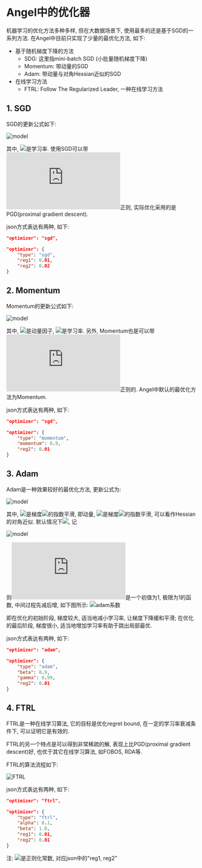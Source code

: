 # Angel中的优化器

机器学习的优化方法多种多样, 但在大数据场景下, 使用最多的还是基于SGD的一系列方法. 在Angel中目前只实现了少量的最优化方法, 如下:
- 基于随机梯度下降的方法
    - SDG: 这里指mini-batch SGD (小批量随机梯度下降)
    - Momentum: 带动量的SGD
    - Adam: 带动量与对角Hessian近似的SGD
- 在线学习方法
    - FTRL: Follow The Regularized Leader, 一种在线学习方法

## 1. SGD
SGD的更新公式如下:

![model](http://latex.codecogs.com/png.latex?\dpi{150}\bold{x}_{t+1}=\bold{x}_t-\eta\Delta\bold{x}_t)

其中, ![](http://latex.codecogs.com/png.latex?\eta)是学习率. 使用SGD可以带![](http://latex.codecogs.com/png.latex?L_1,L_2)正则, 实际优化采用的是PGD(proximal gradient descent). 

json方式表达有两种, 如下:
```json
"optimizer": "sgd",

"optimizer": {
    "type": "sgd",
    "reg1": 0.01,
    "reg2": 0.02
}
```

## 2. Momentum
Momentum的更新公式如下:

![model](http://latex.codecogs.com/png.latex?\dpi{150}\bold{v}_t=\gamma\bold{v}_{t-1}+\eta\Delta\bold{x}_t,\bold{x}_{t+1}=\bold{x}_t-\bold{v}_t)

其中, ![](http://latex.codecogs.com/png.latex?\gamma)是动量因子, ![](http://latex.codecogs.com/png.latex?\eta)是学习率. 另外, Momentum也是可以带![](http://latex.codecogs.com/png.latex?L_2)正则的. Angel中默认的最优化方法为Momentum.

json方式表达有两种, 如下:
```json
"optimizer": "sgd",

"optimizer": {
    "type": "momentum",
    "momentum": 0.9,
    "reg2": 0.01
}
```

## 3. Adam
Adam是一种效果较好的最优化方法, 更新公式为:

![model](http://latex.codecogs.com/png.latex?\dpi{150}\begin{array}{ll}\bold{m}_t&=\beta\bold{m}_{t-1}+(1-\beta)\Delta\bold{x}_t\\\\\\bold{v}_t&=\gamma\bold{v}_{t-1}+(1-\gamma)\Delta\bold{x}^2_t\\\\\bold{x}_t&=\gamma\bold{x}_{t-1}-\eta\frac{\sqrt{1-\gamma^t}}{1-\beta^t}\frac{\bold{m}_t}{\sqrt{\bold{v}_t}+\epsilon}\\%20\end{array})

其中, ![](http://latex.codecogs.com/png.latex?\bold{m}_t)是梯度![](http://latex.codecogs.com/png.latex?\bold{x}_t)的指数平滑, 即动量,  ![](http://latex.codecogs.com/png.latex?\bold{v}_t)是梯度![](http://latex.codecogs.com/png.latex?\bold{x}^2_t)的指数平滑, 可以看作Hessian的对角近似. 默认情况下![](http://latex.codecogs.com/png.latex?\beta=0.9,\gamma=0.99), 记

![model](http://latex.codecogs.com/png.latex?\dpi{150}f(t)=\frac{\sqrt{1-\gamma^t}}{1-\beta^t})

则![](http://latex.codecogs.com/png.latex?f(t))是一个初值为1, 极限为1的函数, 中间过程先减后增, 如下图所示:
![adam系数](../img/adam_coeff.png)

即在优化的初始阶段, 梯度较大, 适当地减小学习率, 让梯度下降缓和平滑; 在优化的最后阶段, 梯度很小, 适当地增加学习率有助于跳出局部最优.

json方式表达有两种, 如下:
```json
"optimizer": "adam",

"optimizer": {
    "type": "adam",
    "beta": 0.9,
    "gamma": 0.99,
    "reg2": 0.01
}
```

## 4. FTRL
FTRL是一种在线学习算法, 它的目标是优化regret bound, 在一定的学习率衰减条件下, 可以证明它是有效的.

FTRL的另一个特点是可以得到非常稀疏的解, 表现上比PGD(proximal gradient descent)好, 也优于其它在线学习算法, 如FOBOS, RDA等.

FTRL的算法流程如下:

![FTRL](../img/ftrl_lr_project.png)

json方式表达有两种, 如下:
```json
"optimizer": "ftrl",

"optimizer": {
    "type": "ftrl",
    "alpha": 0.1,
    "beta": 1.0,
    "reg1": 0.01,
    "reg2": 0.01
}
```
注: ![](http://latex.codecogs.com/png.latex?\lambda_1,\lambda_2)是正则化常数, 对应json中的"reg1, reg2"
